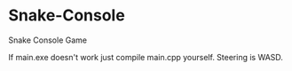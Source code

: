# Snake-Console
Snake Console Game

If main.exe doesn't work just compile main.cpp yourself.
Steering is WASD.
